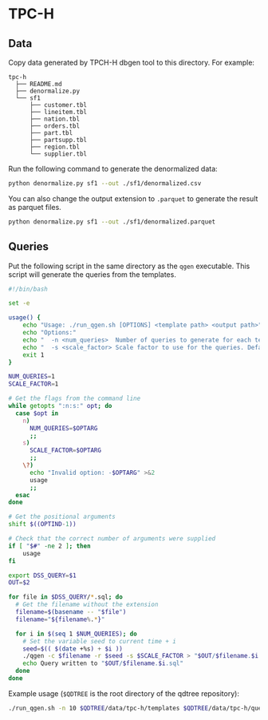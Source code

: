 # TPC-H

## Data

Copy data generated by TPCH-H dbgen tool to this directory. For example:

```
tpc-h
  ├── README.md
  ├── denormalize.py
  └── sf1
      ├── customer.tbl
      ├── lineitem.tbl
      ├── nation.tbl
      ├── orders.tbl
      ├── part.tbl
      ├── partsupp.tbl
      ├── region.tbl
      └── supplier.tbl
```

Run the following command to generate the denormalized data:

```bash
python denormalize.py sf1 --out ./sf1/denormalized.csv
```

You can also change the output extension to `.parquet` to generate the result as parquet files.

```bash
python denormalize.py sf1 --out ./sf1/denormalized.parquet
```

## Queries

Put the following script in the same directory as the `qgen` executable. This script will generate the queries from the templates.

```bash
#!/bin/bash

set -e

usage() {
    echo "Usage: ./run_qgen.sh [OPTIONS] <template path> <output path>"
    echo "Options:"
    echo "  -n <num_queries>  Number of queries to generate for each template. Default: 1"
    echo "  -s <scale_factor> Scale factor to use for the queries. Default: 1"
    exit 1
}

NUM_QUERIES=1
SCALE_FACTOR=1

# Get the flags from the command line
while getopts ":n:s:" opt; do
  case $opt in
    n)
      NUM_QUERIES=$OPTARG
      ;;
    s)
      SCALE_FACTOR=$OPTARG
      ;;
    \?)
      echo "Invalid option: -$OPTARG" >&2
      usage
      ;;
  esac
done

# Get the positional arguments
shift $((OPTIND-1))

# Check that the correct number of arguments were supplied
if [ "$#" -ne 2 ]; then
    usage
fi

export DSS_QUERY=$1
OUT=$2

for file in $DSS_QUERY/*.sql; do
  # Get the filename without the extension
  filename=$(basename -- "$file")
  filename="${filename%.*}"

  for i in $(seq 1 $NUM_QUERIES); do
    # Set the variable seed to current time + i
    seed=$(( $(date +%s) + $i ))
    ./qgen -c $filename -r $seed -s $SCALE_FACTOR > "$OUT/$filename.$i.sql"
    echo Query written to "$OUT/$filename.$i.sql"
  done
done
```

Example usage (`$QDTREE` is the root directory of the qdtree repository):

```bash
./run_qgen.sh -n 10 $QDTREE/data/tpc-h/templates $QDTREE/data/tpc-h/queries
```
